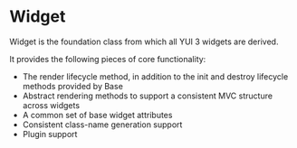 Widget
======

Widget is the foundation class from which all YUI 3 widgets are derived. 

It provides the following pieces of core functionality:

  * The render lifecycle method, in addition to the init and destroy 
    lifecycle methods provided by Base
  * Abstract rendering methods to support a consistent MVC structure across
    widgets
  * A common set of base widget attributes
  * Consistent class-name generation support
  * Plugin support
